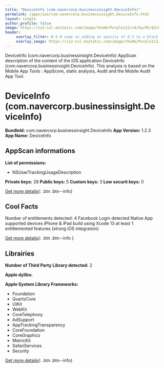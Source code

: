 ```yaml
---
title: "DeviceInfo (com.navercorp.businessinsight.DeviceInfo)"
permalink: /apps/ios/com.navercorp.businessinsight.DeviceInfo.html
layout: single
author_profile: false
image: https://is2-ssl.mzstatic.com/image/thumb/Purple112/v4/6a/05/62/6a0562ff-ac8a-46ff-b4ff-b5b43c948787/AppIcon-1x_U007emarketing-0-10-0-85-220.png/512x512bb.jpg
header: 
     overlay_filter: 0.5 # same as adding an opacity of 0.5 to a black background
     overlay_image: https://is2-ssl.mzstatic.com/image/thumb/Purple112/v4/6a/05/62/6a0562ff-ac8a-46ff-b4ff-b5b43c948787/AppIcon-1x_U007emarketing-0-10-0-85-220.png/512x512bb.jpg
---
```

DeviceInfo (com.navercorp.businessinsight.DeviceInfo) AppScan description of the content of the iOS application DeviceInfo (com.navercorp.businessinsight.DeviceInfo). This analysis is based on the Mobile App Tools : AppScore, static analysis, Audit and the Mobile Audit App Tool.

# DeviceInfo (com.navercorp.businessinsight.DeviceInfo)

**BundleId:** com.navercorp.businessinsight.DeviceInfo
**App Version:** 1.2.3
**App Name:** DeviceInfo


## AppScan informations 

**List of permissions:** 
- NSUserTrackingUsageDescription
  
  
**Private keys:** 28
**Public keys:** 5
**Custom keys:** 3
**Low securit keys:** 0
  
[Get more details](/pricing.html){: .btn .btn--info}

## Cool Facts

Number of entitlements detected: 4
Facebook Login detected
Native App
supported devices iPhone & iPad
build using Xcode 13
at least 1 entitlemented features (strong iOS integration)
  
[Get more details](/pricing.html){: .btn .btn--info }

## Librairies 
**Number of Third Party Library detected:** 2


**Apple dylibs:**


**Apple System Library Frameworks:**
- Foundation
- QuartzCore
- UIKit
- WebKit
- CoreTelephony
- AdSupport
- AppTrackingTransparency
- CoreFoundation
- CoreGraphics
- MetricKit
- SafariServices
- Security


  
[Get more details](/pricing.html){: .btn .btn--info}

